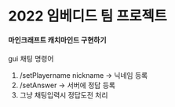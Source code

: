 # 2022 임베디드 팀 프로젝트
#### 마인크래프트 캐치마인드 구현하기

gui 채팅 명령어
1. /setPlayername nickname  -> 닉네임 등록
2. /setAnswer  -> 서버에 정답 등록
3. 그냥 채팅입력시 정답도전 처리
